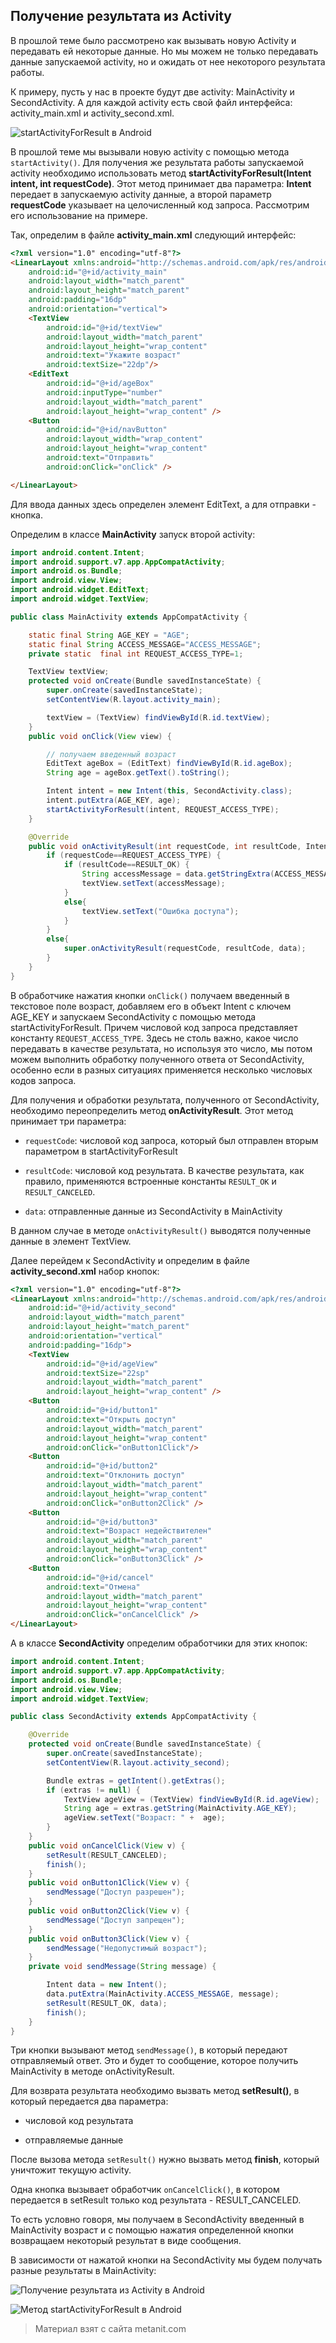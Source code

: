 ## Получение результата из Activity

В прошлой теме было рассмотрено как вызывать новую Activity и передавать ей некоторые данные. Но мы можем не только передавать данные запускаемой activity, но и ожидать от нее некоторого результата работы.

К примеру, пусть у нас в проекте будут две activity: MainActivity и SecondActivity. А для каждой activity есть свой файл интерфейса: activity_main.xml и activity_second.xml.

![startActivityForResult в Android](https://metanit.com/java/android/pics/startActivityForResult.png)

В прошлой теме мы вызывали новую activity с помощью метода `startActivity()`. Для получения же результата работы запускаемой activity необходимо использовать метод **startActivityForResult(Intent intent, int requestCode)**. Этот метод принимает два параметра: **Intent** передает в запускаемую activity данные, а второй параметр **requestCode** указывает на целочисленный код запроса. Рассмотрим его использование на примере.

Так, определим в файле **activity_main.xml** следующий интерфейс:

```html
<?xml version="1.0" encoding="utf-8"?>
<LinearLayout xmlns:android="http://schemas.android.com/apk/res/android"
    android:id="@+id/activity_main"
    android:layout_width="match_parent"
    android:layout_height="match_parent"
    android:padding="16dp"
    android:orientation="vertical">
    <TextView
        android:id="@+id/textView"
        android:layout_width="match_parent"
        android:layout_height="wrap_content"
        android:text="Укажите возраст"
        android:textSize="22dp"/>
    <EditText
        android:id="@+id/ageBox"
        android:inputType="number"
        android:layout_width="match_parent"
        android:layout_height="wrap_content" />
    <Button
        android:id="@+id/navButton"
        android:layout_width="wrap_content"
        android:layout_height="wrap_content"
        android:text="Отправить"
        android:onClick="onClick" />

</LinearLayout>
```

Для ввода данных здесь определен элемент EditText, а для отправки - кнопка.

Определим в классе **MainActivity** запуск второй activity:

```java
import android.content.Intent;
import android.support.v7.app.AppCompatActivity;
import android.os.Bundle;
import android.view.View;
import android.widget.EditText;
import android.widget.TextView;

public class MainActivity extends AppCompatActivity {

    static final String AGE_KEY = "AGE";
    static final String ACCESS_MESSAGE="ACCESS_MESSAGE";
    private static  final int REQUEST_ACCESS_TYPE=1;

    TextView textView;
    protected void onCreate(Bundle savedInstanceState) {
        super.onCreate(savedInstanceState);
        setContentView(R.layout.activity_main);

        textView = (TextView) findViewById(R.id.textView);
    }
    public void onClick(View view) {

        // получаем введенный возраст
        EditText ageBox = (EditText) findViewById(R.id.ageBox);
        String age = ageBox.getText().toString();

        Intent intent = new Intent(this, SecondActivity.class);
        intent.putExtra(AGE_KEY, age);
        startActivityForResult(intent, REQUEST_ACCESS_TYPE);
    }

    @Override
    public void onActivityResult(int requestCode, int resultCode, Intent data) {
        if (requestCode==REQUEST_ACCESS_TYPE) {
            if (resultCode==RESULT_OK) {
                String accessMessage = data.getStringExtra(ACCESS_MESSAGE);
                textView.setText(accessMessage);
            }
            else{
                textView.setText("Ошибка доступа");
            }
        }
        else{
            super.onActivityResult(requestCode, resultCode, data);
        }
    }
}
```

В обработчике нажатия кнопки `onClick()` получаем введенный в текстовое поле возраст, добавляем его в объект Intent с ключем AGE_KEY и запускаем SecondActivity с помощью метода startActivityForResult. Причем числовой код запроса представляет константу `REQUEST_ACCESS_TYPE`. Здесь не столь важно, какое число передавать в качестве результата, но используя это число, мы потом можем выполнить обработку полученного ответа от SecondActivity, особенно если в разных ситуациях применяется несколько числовых кодов запроса.

Для получения и обработки результата, полученного от SecondActivity, необходимо переопределить метод **onActivityResult**. Этот метод принимает три параметра:

- `requestCode`: числовой код запроса, который был отправлен вторым параметром в startActivityForResult

- `resultCode`: числовой код результата. В качестве результата, как правило, применяются встроенные константы 
`RESULT_OK` и `RESULT_CANCELED`.

- `data`: отправленные данные из SecondActivity в MainActivity

В данном случае в методе `onActivityResult()` выводятся полученные данные в элемент TextView.

Далее перейдем к SecondActivity и определим в файле **activity_second.xml** набор кнопок:

```html
<?xml version="1.0" encoding="utf-8"?>
<LinearLayout xmlns:android="http://schemas.android.com/apk/res/android"
    android:id="@+id/activity_second"
    android:layout_width="match_parent"
    android:layout_height="match_parent"
    android:orientation="vertical"
    android:padding="16dp">
    <TextView
        android:id="@+id/ageView"
        android:textSize="22sp"
        android:layout_width="match_parent"
        android:layout_height="wrap_content" />
    <Button
        android:id="@+id/button1"
        android:text="Открыть доступ"
        android:layout_width="match_parent"
        android:layout_height="wrap_content"
        android:onClick="onButton1Click"/>
    <Button
        android:id="@+id/button2"
        android:text="Отклонить доступ"
        android:layout_width="match_parent"
        android:layout_height="wrap_content"
        android:onClick="onButton2Click" />
    <Button
        android:id="@+id/button3"
        android:text="Возраст недействителен"
        android:layout_width="match_parent"
        android:layout_height="wrap_content"
        android:onClick="onButton3Click" />
    <Button
        android:id="@+id/cancel"
        android:text="Отмена"
        android:layout_width="match_parent"
        android:layout_height="wrap_content"
        android:onClick="onCancelClick" />
</LinearLayout>
```

А в классе **SecondActivity** определим обработчики для этих кнопок:

```java
import android.content.Intent;
import android.support.v7.app.AppCompatActivity;
import android.os.Bundle;
import android.view.View;
import android.widget.TextView;

public class SecondActivity extends AppCompatActivity {

    @Override
    protected void onCreate(Bundle savedInstanceState) {
        super.onCreate(savedInstanceState);
        setContentView(R.layout.activity_second);

        Bundle extras = getIntent().getExtras();
        if (extras != null) {
            TextView ageView = (TextView) findViewById(R.id.ageView);
            String age = extras.getString(MainActivity.AGE_KEY);
            ageView.setText("Возраст: " +  age);
        }
    }
    public void onCancelClick(View v) {
        setResult(RESULT_CANCELED);
        finish();
    }
    public void onButton1Click(View v) {
        sendMessage("Доступ разрешен");
    }
    public void onButton2Click(View v) {
        sendMessage("Доступ запрещен");
    }
    public void onButton3Click(View v) {
        sendMessage("Недопустимый возраст");
    }
    private void sendMessage(String message) {

        Intent data = new Intent();
        data.putExtra(MainActivity.ACCESS_MESSAGE, message);
        setResult(RESULT_OK, data);
        finish();
    }
}
```

Три кнопки вызывают метод `sendMessage()`, в который передают отправляемый ответ. Это и будет то сообщение, которое получить MainActivity в методе onActivityResult.

Для возврата результата необходимо вызвать метод **setResult()**, в который передается два параметра:

- числовой код результата

- отправляемые данные

После вызова метода `setResult()` нужно вызвать метод **finish**, который уничтожит текущую activity.

Одна кнопка вызывает обработчик `onCancelClick()`, в котором передается в setResult только код результата - RESULT_CANCELED.

То есть условно говоря, мы получаем в SecondActivity введенный в MainActivity возраст и с помощью нажатия определенной кнопки возвращаем некоторый результат в виде сообщения.

В зависимости от нажатой кнопки на SecondActivity мы будем получать разные результаты в MainActivity:

![Получение результата из Activity в Android](https://metanit.com/java/android/pics/activity1.png)

![Метод startActivityForResult в Android](https://metanit.com/java/android/pics/activity2.png)


> Материал взят с сайта metanit.com
